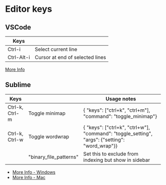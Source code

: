 # Editor keys

## VSCode

| Keys   |             |
| ------ | ----------- |
| Ctrl-i | Select current line |
| Ctrl-Alt-i | Cursor at end of selected lines |

[More Info](https://code.visualstudio.com/Docs/customization/keybindings)


## Sublime

| Keys   |             | Usage notes |
| ------ | ----------- | ----------- |
| Ctrl-k, Ctrl-m | Toggle minimap  | { "keys": ["ctrl+k", "ctrl+m"], "command": "toggle_minimap"} |
| Ctrl-k, Ctrl-w | Toggle wordwrap | { "keys": ["ctrl+k", "ctrl+w"], "command": "toggle_setting", "args": {"setting": "word_wrap"}} |
| | "binary_file_patterns" | Set this to exclude from indexing but show in sidebar |

- [More Info - Windows](http://docs.sublimetext.info/en/latest/reference/keyboard_shortcuts_win.html)
- [More Info - Mac](http://docs.sublimetext.info/en/latest/reference/keyboard_shortcuts_osx.html)
